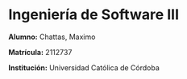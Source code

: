 # Ingeniería de Software III

**Alumno:** Chattas, Maximo


**Matrícula:** 2112737


**Institución:** Universidad Católica de Córdoba
